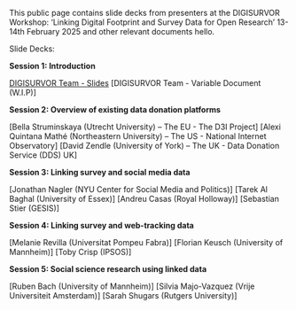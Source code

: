This public page contains slide decks from presenters at the DIGISURVOR Workshop: ‘Linking Digital Footprint and Survey Data for Open Research’ 13-14th February 2025 and other relevant documents hello. 

Slide Decks: 

**Session 1: Introduction** 

[DIGISURVOR Team - Slides](https://github.com/ConorGaughan2/digisurvor_workshop/blob/main/docs/UoM%20Team%20Presentation_Digisurvor%20Workshop.pptx)
[DIGISURVOR Team - Variable Document (W.I.P)] 

**Session 2: Overview of existing data donation platforms**

[Bella Struminskaya (Utrecht University) – The EU - The D3I Project]
[Alexi Quintana Mathé (Northeastern University) – The US - National Internet Observatory]
[David Zendle (University of York) – The UK - Data Donation Service (DDS) UK]

**Session 3: Linking survey and social media data**

[Jonathan Nagler (NYU Center for Social Media and Politics)]
[Tarek Al Baghal (University of Essex)]
[Andreu Casas (Royal Holloway)]
[Sebastian Stier (GESIS)]

**Session 4: Linking survey and web-tracking data**

[Melanie Revilla (Universitat Pompeu Fabra)]
[Florian Keusch (University of Mannheim)]
[Toby Crisp (IPSOS)]

**Session 5: Social science research using linked data**

[Ruben Bach (University of Mannheim)]
[Silvia Majo-Vazquez (Vrije Universiteit Amsterdam)]
[Sarah Shugars (Rutgers University)]
